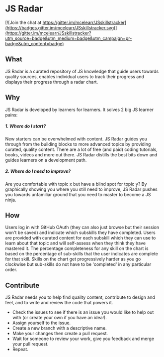 # JS Radar

[![Join the chat at https://gitter.im/mcelearr/JSskillstracker](https://badges.gitter.im/mcelearr/JSskillstracker.svg)](https://gitter.im/mcelearr/JSskillstracker?utm_source=badge&utm_medium=badge&utm_campaign=pr-badge&utm_content=badge)
## What
JS Radar is a curated repository of JS knowledge that guide users towards quality sources, enables individual users to track their progress and displays their progress through a radar chart.

## Why
JS Radar is developed by learners for learners. It solves 2 big JS learner pains:
##### 1. Where do I start?
New starters can be overwhelmed with content. JS Radar guides you through from the building blocks to more advanced topics by providing curated, quality content. There are a lot of free (and paid) coding tutorials, books, videos and more out there. JS Radar distills the best bits down and guides learners on a development path.
##### 2. Where do I need to improve?
Are you comfortable with topic x but have a blind spot for topic y? By graphically showing you where you still need to improve, JS Radar pushes you towards unfamiliar ground that you need to master to become a JS ninja.

## How
Users log in with GitHub OAuth (they can also just browse but their session won't be saved) and indicate which subskills they have completed. Users are provided with curated content for each subskill which they can use to learn about that topic and will self-assess when they think they have mastered it. The percentage completeness for any skill on the chart is based on the percentage of sub-skills that the user indicates are complete for that skill. Skills on the chart get progressively harder as you go clockwise but sub-skills do not have to be 'completed' in any particular order.

## Contribute
JS Radar needs you to help find quality content, contribute to design and feel, and to write and review the code that powers it.
* Check the issues to see if there is an issue you would like to help out with (or create your own if you have an idea!).
* Assign yourself to the issue.
* Create a new branch with a descriptive name.
* Make your changes then create a pull request.
* Wait for someone to review your work, give you feedback and merge your pull request.
* Repeat.
